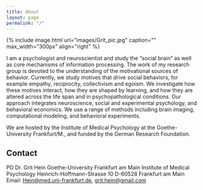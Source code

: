 ```yaml
---
title: About
layout: page
permalink: "/"
---
```

{% include image.html url="images/Grit_pic.jpg" caption="" max_width="300px" align="right" %}

I am a psychologist and neuroscientist and study the “social brain” as well as core mechanisms of information processing. The work of my research group is devoted to the understanding of the motivational sources of behavior. Currently, we study motives that drive social behaviors, for example empathy, reciprocity, collectivism and egoism. We investigate how these motives interact, how they are shaped by learning, and how they are altered across the life span and in psychopathological conditions. Our approach integrates neuroscience, social and experimental psychology, and behavioral economics. We use a range of methods including brain imaging, computational modeling, and behavioral experiments.

We are hosted by the Institute of Medical Psychology at the Goethe-University Frankfurt/M., and funded by the German Research Foundation.

## Contact

PD Dr. Grit Hein
Goethe-University Frankfurt am Main
Institute of Medical Psychology
Heinrich-Hoffmann-Strasse 10
D-60528 Frankfurt am Main
Email: Hein@med.uni-frankfurt.de, grit.hein@gmail.com

[](mailto:grit.hein@gmail.com)
